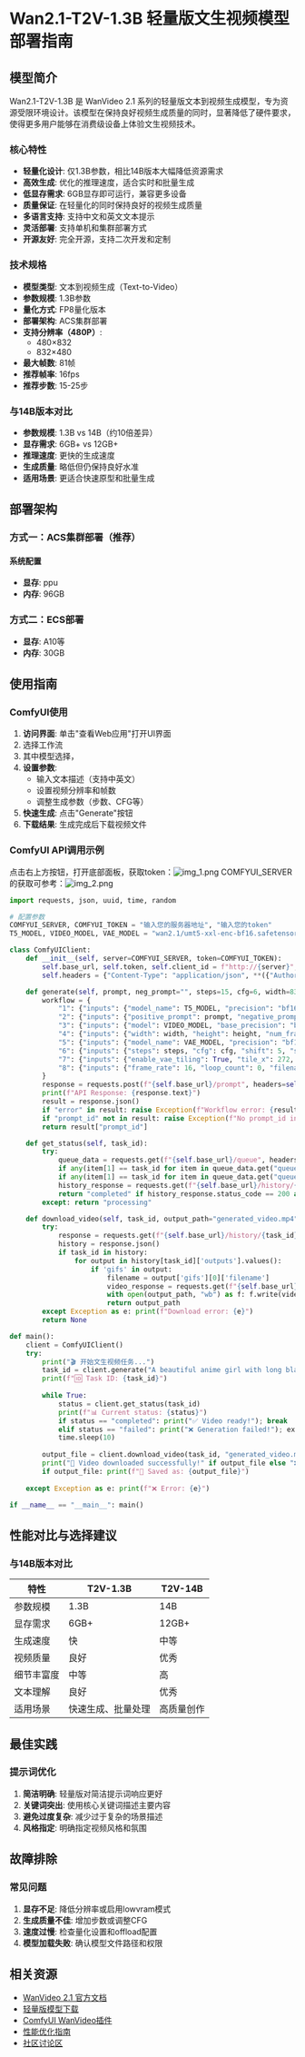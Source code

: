 # Wan2.1-T2V-1.3B 轻量版文生视频模型部署指南

## 模型简介

Wan2.1-T2V-1.3B 是 WanVideo 2.1 系列的轻量版文本到视频生成模型，专为资源受限环境设计。该模型在保持良好视频生成质量的同时，显著降低了硬件要求，使得更多用户能够在消费级设备上体验文生视频技术。

### 核心特性
- **轻量化设计**: 仅1.3B参数，相比14B版本大幅降低资源需求
- **高效生成**: 优化的推理速度，适合实时和批量生成
- **低显存需求**: 6GB显存即可运行，兼容更多设备
- **质量保证**: 在轻量化的同时保持良好的视频生成质量
- **多语言支持**: 支持中文和英文文本提示
- **灵活部署**: 支持单机和集群部署方式
- **开源友好**: 完全开源，支持二次开发和定制

### 技术规格
- **模型类型**: 文本到视频生成（Text-to-Video）
- **参数规模**: 1.3B参数
- **量化方式**: FP8量化版本
- **部署架构**: ACS集群部署
- **支持分辨率（480P）**:
    - 480×832
    - 832×480
- **最大帧数**: 81帧
- **推荐帧率**: 16fps
- **推荐步数**: 15-25步

### 与14B版本对比
- **参数规模**: 1.3B vs 14B（约10倍差异）
- **显存需求**: 6GB+ vs 12GB+
- **推理速度**: 更快的生成速度
- **生成质量**: 略低但仍保持良好水准
- **适用场景**: 更适合快速原型和批量生成

## 部署架构

### 方式一：ACS集群部署（推荐）

#### 系统配置
- **显存**: ppu
- **内存**: 96GB

### 方式二：ECS部署
- **显存**: A10等
- **内存**: 30GB


## 使用指南

### ComfyUI使用

1. **访问界面**: 单击"查看Web应用"打开UI界面
2. 选择工作流
3. 其中模型选择，
3. **设置参数**:
    - 输入文本描述（支持中英文）
    - 设置视频分辨率和帧数
    - 调整生成参数（步数、CFG等）
3. **快速生成**: 点击"Generate"按钮
4. **下载结果**: 生成完成后下载视频文件

### ComfyUI API调用示例
点击右上方按钮，打开底部面板，获取token：![img_1.png](img_1.png)
COMFYUI_SERVER的获取可参考：![img_2.png](img_2.png)
```python
import requests, json, uuid, time, random

# 配置参数
COMFYUI_SERVER, COMFYUI_TOKEN = "输入您的服务器地址", "输入您的token"
T5_MODEL, VIDEO_MODEL, VAE_MODEL = "wan2.1/umt5-xxl-enc-bf16.safetensors", "wan2.1/Wan2_1-T2V-1_3B_fp8_e4m3fn.safetensors", "wan2.1/Wan2_1_VAE_bf16.safetensors"

class ComfyUIClient:
    def __init__(self, server=COMFYUI_SERVER, token=COMFYUI_TOKEN):
        self.base_url, self.token, self.client_id = f"http://{server}", token, str(uuid.uuid4())
        self.headers = {"Content-Type": "application/json", **({"Authorization": f"Bearer {token}"} if token else {})}

    def generate(self, prompt, neg_prompt="", steps=15, cfg=6, width=832, height=480, frames=81):
        workflow = {
            "1": {"inputs": {"model_name": T5_MODEL, "precision": "bf16"}, "class_type": "LoadWanVideoT5TextEncoder"},
            "2": {"inputs": {"positive_prompt": prompt, "negative_prompt": neg_prompt, "force_offload": True, "t5": ["1", 0]}, "class_type": "WanVideoTextEncode"},
            "3": {"inputs": {"model": VIDEO_MODEL, "base_precision": "bf16", "quantization": "fp8_e4m3fn", "load_device": "offload_device"}, "class_type": "WanVideoModelLoader"},
            "4": {"inputs": {"width": width, "height": height, "num_frames": frames}, "class_type": "WanVideoEmptyEmbeds"},
            "5": {"inputs": {"model_name": VAE_MODEL, "precision": "bf16"}, "class_type": "WanVideoVAELoader"},
            "6": {"inputs": {"steps": steps, "cfg": cfg, "shift": 5, "seed": random.randint(1, 1000000), "force_offload": True, "scheduler": "dpm++", "riflex_freq_index": 0, "model": ["3", 0], "text_embeds": ["2", 0], "image_embeds": ["4", 0]}, "class_type": "WanVideoSampler"},
            "7": {"inputs": {"enable_vae_tiling": True, "tile_x": 272, "tile_y": 272, "tile_stride_x": 144, "tile_stride_y": 128, "vae": ["5", 0], "samples": ["6", 0]}, "class_type": "WanVideoDecode"},
            "8": {"inputs": {"frame_rate": 16, "loop_count": 0, "filename_prefix": "generated_video", "format": "video/h264-mp4", "save_output": True, "pingpong": False, "images": ["7", 0]}, "class_type": "VHS_VideoCombine"}
        }
        response = requests.post(f"{self.base_url}/prompt", headers=self.headers, json={"prompt": workflow, "client_id": self.client_id})
        print(f"API Response: {response.text}")
        result = response.json()
        if "error" in result: raise Exception(f"Workflow error: {result['error']}")
        if "prompt_id" not in result: raise Exception(f"No prompt_id in response: {result}")
        return result["prompt_id"]

    def get_status(self, task_id):
        try:
            queue_data = requests.get(f"{self.base_url}/queue", headers=self.headers).json()
            if any(item[1] == task_id for item in queue_data.get("queue_running", [])): return "processing"
            if any(item[1] == task_id for item in queue_data.get("queue_pending", [])): return "pending"
            history_response = requests.get(f"{self.base_url}/history/{task_id}", headers=self.headers)
            return "completed" if history_response.status_code == 200 and task_id in history_response.json() else "processing"
        except: return "processing"

    def download_video(self, task_id, output_path="generated_video.mp4"):
        try:
            response = requests.get(f"{self.base_url}/history/{task_id}", headers=self.headers)
            history = response.json()
            if task_id in history:
                for output in history[task_id]['outputs'].values():
                    if 'gifs' in output:
                        filename = output['gifs'][0]['filename']
                        video_response = requests.get(f"{self.base_url}/view?filename={filename}", headers=self.headers)
                        with open(output_path, "wb") as f: f.write(video_response.content)
                        return output_path
        except Exception as e: print(f"Download error: {e}")
        return None

def main():
    client = ComfyUIClient()
    try:
        print("🎬 开始文生视频任务...")
        task_id = client.generate("A beautiful anime girl with long black hair dancing gracefully", "low quality, blurry, distorted", 15, 6, 832, 480, 81)
        print(f"🆔 Task ID: {task_id}")
        
        while True:
            status = client.get_status(task_id)
            print(f"📊 Current status: {status}")
            if status == "completed": print("✅ Video ready!"); break
            elif status == "failed": print("❌ Generation failed!"); exit(1)
            time.sleep(10)
            
        output_file = client.download_video(task_id, "generated_video.mp4")
        print("🎉 Video downloaded successfully!" if output_file else "❌ Failed to download video")
        if output_file: print(f"📁 Saved as: {output_file}")
        
    except Exception as e: print(f"❌ Error: {e}")

if __name__ == "__main__": main()

```


## 性能对比与选择建议

### 与14B版本对比

| 特性 | T2V-1.3B | T2V-14B |
|------|----------|---------|
| 参数规模 | 1.3B | 14B |
| 显存需求 | 6GB+ | 12GB+ |
| 生成速度 | 快 | 中等 |
| 视频质量 | 良好 | 优秀 |
| 细节丰富度 | 中等 | 高 |
| 文本理解 | 良好 | 优秀 |
| 适用场景 | 快速生成、批量处理 | 高质量创作 |

## 最佳实践

### 提示词优化
1. **简洁明确**: 轻量版对简洁提示词响应更好
2. **关键词突出**: 使用核心关键词描述主要内容
3. **避免过度复杂**: 减少过于复杂的场景描述
4. **风格指定**: 明确指定视频风格和氛围


## 故障排除

### 常见问题
1. **显存不足**: 降低分辨率或启用lowvram模式
2. **生成质量不佳**: 增加步数或调整CFG
3. **速度过慢**: 检查量化设置和offload配置
4. **模型加载失败**: 确认模型文件路径和权限



## 相关资源

- [WanVideo 2.1 官方文档](https://github.com/WanVideo/Wan2.1)
- [轻量版模型下载](https://huggingface.co/WanVideo/Wan2.1-T2V-1.3B)
- [ComfyUI WanVideo插件](https://github.com/kijai/ComfyUI-WanVideoWrapper)
- [性能优化指南](https://docs.wanvideo.ai/optimization)
- [社区讨论区](https://github.com/WanVideo/Wan2.1/discussions)